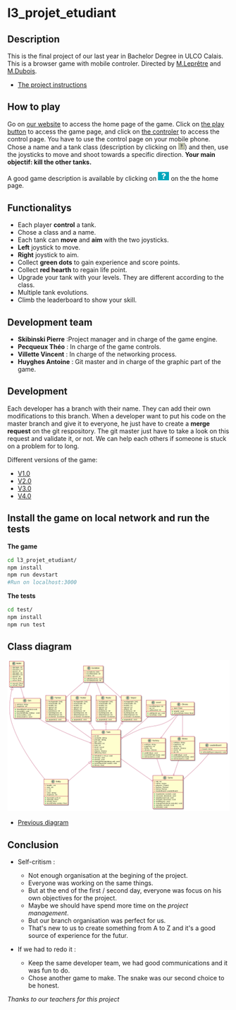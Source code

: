 # l3_projet_etudiant


## Description 

This is the final project of our last year in Bachelor Degree in ULCO Calais.
This is a browser game with mobile controler. 
Directed by [M.Leprêtre](https://florian-lepretre.herokuapp.com/) and [M.Dubois](https://www.linkedin.com/in/dubois-amaury-6b976310b/?originalSubdomain=fr).
* [The project instructions](https://florian-lepretre.herokuapp.com/teaching/projetl3/consignes)

## How to play 

Go on [our website](http://stanks-io.herokuapp.com/) to access the home page of the game.
Click on [the play button](http://stanks-io.herokuapp.com/game) to access the game page, and click on [the controler](http://stanks-io.herokuapp.com/controls) to access the control page.
You have to use the control page on your mobile phone.
Chose a name and a tank class (description by clicking on <img src="img/howClass.png" width="15">) and then, use the joysticks to move and shoot towards a specific direction.
**Your main objectif: kill the other tanks.**

A good game description is available by clicking on <img src="img/how.png" width="25"> on the the home page.

## Functionalitys

* Each player **control** a tank.
* Chose a class and a name.
* Each tank can **move** and **aim** with the two joysticks.
* **Left** joystick to move.
* **Right** joystick to aim.
* Collect **green dots** to gain experience and score points.
* Collect **red hearth** to regain life point. 
* Upgrade your tank with your levels. They are different according to the class.
* Multiple tank evolutions.
* Climb the leaderboard to show your skill.

## Development team  

* **Skibinski Pierre** :Project manager and in charge of the game engine.
* **Pecqueux Théo** :  In charge of the game controls.
* **Villette Vincent** : In charge of the networking process.
* **Huyghes Antoine** : Git master and in charge of the graphic part of the game.

## Development   

Each developer has a branch with their name. They can add their own modifications to this branch. When a developer want to put his code on the master branch and give it to everyone, he just have to create a **merge request** on the git respository. The git master just have to take a look on this request and validate it, or not.
We can help each others if someone is stuck on a problem for to long.

Different versions of the game: 
* [V1.0](https://gitlab.com/huyghes-antoine/l3_projet_etudiant/-/tags/v1.0)
* [V2.0](https://gitlab.com/huyghes-antoine/l3_projet_etudiant/-/tags/V2.0)
* [V3.0](https://gitlab.com/huyghes-antoine/l3_projet_etudiant/-/tags/V3.0) 
* [V4.0](https://gitlab.com/huyghes-antoine/l3_projet_etudiant/-/tags/V4.0)

## Install the game on local network and run the tests

**The game**
```sh
cd l3_projet_etudiant/
npm install
npm run devstart
#Run on localhost:3000
```
**The tests**
```sh
cd test/
npm install
npm run test
```

## Class diagram  

![](img/diag2.png)

* [Previous diagram](img/diag.png)

## Conclusion 

* Self-critism : 
    * Not enough organisation at the begining of the project.
    * Everyone was working on the same things. 
    * But at the end of the first / second day, everyone was focus on his own objectives for the project. 
    * Maybe we should have spend more time on the *project management*.
    * But our branch organisation was perfect for us. 
    * That's new to us to create something from A to Z and it's a good source of experience for the futur.

* If we had to redo it : 
    * Keep the same developer team, we had good communications and it was fun to do. 
    * Chose another game to make. The snake was our second choice to be honest. 

*Thanks to our teachers for this project*